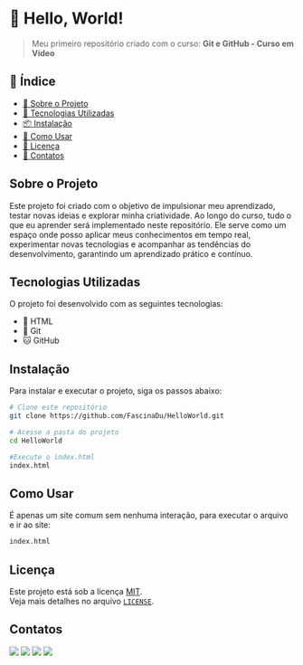 # 📌 Hello, World!

> Meu primeiro repositório criado com o curso: **Git e GitHub - Curso em Vídeo**

## 📖 Índice

- [📌 Sobre o Projeto](#sobre-o-projeto)
- [🚀 Tecnologias Utilizadas](#tecnologias-utilizadas)
- [📦 Instalação](#instalação)
- [📖 Como Usar](#como-usar)
- [📜 Licença](#licença)
- [💬 Contatos](#contatos)

## Sobre o Projeto

Este projeto foi criado com o objetivo de impulsionar meu aprendizado, testar novas ideias e explorar minha criatividade. Ao longo do curso, tudo o que eu aprender será implementado neste repositório. Ele serve como um espaço onde posso aplicar meus conhecimentos em tempo real, experimentar novas tecnologias e acompanhar as tendências do desenvolvimento, garantindo um aprendizado prático e contínuo.

## Tecnologias Utilizadas

O projeto foi desenvolvido com as seguintes tecnologias:

- 📝 HTML
- 💾 Git
- 🐱 GitHub

## Instalação

Para instalar e executar o projeto, siga os passos abaixo:

```sh
# Clone este repositório
git clone https://github.com/FascinaDu/HelloWorld.git

# Acesse a pasta do projeto
cd HelloWorld

#Execute o index.html
index.html
```
## Como Usar

É apenas um site comum sem nenhuma interação, para executar o arquivo e ir ao site:
```sh
index.html
```

## Licença

Este projeto está sob a licença [MIT](LICENSE).  
Veja mais detalhes no arquivo [`LICENSE`](LICENSE).

## Contatos
<div> 
  <a href="https://www.youtube.com/@fascinadu" target="_blank"><img src="https://img.shields.io/badge/YouTube-FF0000?style=for-the-badge&logo=youtube&logoColor=white" target="_blank"></a>
  <a href="https://www.instagram.com/fascinadu/" target="_blank"><img src="https://img.shields.io/badge/-Instagram-%23E4405F?style=for-the-badge&logo=instagram&logoColor=white" target="_blank"></a>
  <a href = "mailto:eduardofascinamiranda07@gmail.com"><img src="https://img.shields.io/badge/-Gmail-%23333?style=for-the-badge&logo=gmail&logoColor=white" target="_blank"></a>
  <a href="https://www.linkedin.com/in/eduardofascina/" target="_blank"><img src="https://img.shields.io/badge/-LinkedIn-%230077B5?style=for-the-badge&logo=linkedin&logoColor=white" target="_blank"></a> 

</div>

